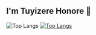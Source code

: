 ## I'm Tuyizere Honore 👋
![Top Langs](https://github-readme-stats.vercel.app/api/top-langs/?username=bitbeast-dev&hide_progress=true)
[![Top Langs](https://github-readme-stats.vercel.app/api/top-langs/?username=bitbeast-dev&layout=donut-vertical)](https://github.com/bitbeast-dev/github-readme-stats)
